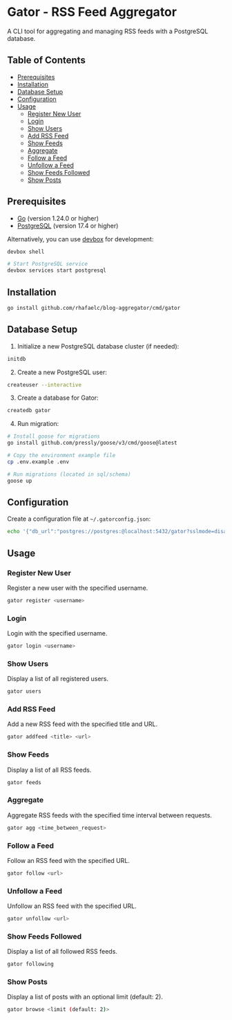 # Gator - RSS Feed Aggregator

A CLI tool for aggregating and managing RSS feeds with a PostgreSQL database.

## Table of Contents

- [Prerequisites](#prerequisites)
- [Installation](#installation)
- [Database Setup](#database-setup)
- [Configuration](#configuration)
- [Usage](#usage)
  - [Register New User](#register-new-user)
  - [Login](#login)
  - [Show Users](#show-users)
  - [Add RSS Feed](#add-rss-feed)
  - [Show Feeds](#show-feeds)
  - [Aggregate](#aggregate)
  - [Follow a Feed](#follow-a-feed)
  - [Unfollow a Feed](#unfollow-a-feed)
  - [Show Feeds Followed](#show-feeds-followed)
  - [Show Posts](#show-posts)

## Prerequisites

- [Go](https://go.dev/doc/install) (version 1.24.0 or higher)
- [PostgreSQL](https://www.postgresql.org/download) (version 17.4 or higher)

Alternatively, you can use [devbox](https://www.jetpack.io/devbox) for development:

```sh
devbox shell

# Start PostgreSQL service
devbox services start postgresql
```

## Installation

```sh
go install github.com/rhafaelc/blog-aggregator/cmd/gator
```

## Database Setup

1. Initialize a new PostgreSQL database cluster (if needed):

```sh
initdb
```

2. Create a new PostgreSQL user:

```sh
createuser --interactive
```

3. Create a database for Gator:

```sh
createdb gator
```

4. Run migration:

```sh
# Install goose for migrations
go install github.com/pressly/goose/v3/cmd/goose@latest

# Copy the environment example file
cp .env.example .env

# Run migrations (located in sql/schema)
goose up
```

## Configuration

Create a configuration file at `~/.gatorconfig.json`:

```sh
echo '{"db_url":"postgres://postgres:@localhost:5432/gator?sslmode=disable"}' > ~/.gatorconfig.json
```

## Usage

### Register New User

Register a new user with the specified username.

```sh
gator register <username>
```

### Login

Login with the specified username.

```sh
gator login <username>
```

### Show Users

Display a list of all registered users.

```sh
gator users
```

### Add RSS Feed

Add a new RSS feed with the specified title and URL.

```sh
gator addfeed <title> <url>
```

### Show Feeds

Display a list of all RSS feeds.

```sh
gator feeds
```

### Aggregate

Aggregate RSS feeds with the specified time interval between requests.

```sh
gator agg <time_between_request>
```

### Follow a Feed

Follow an RSS feed with the specified URL.

```sh
gator follow <url>
```

### Unfollow a Feed

Unfollow an RSS feed with the specified URL.

```sh
gator unfollow <url>
```

### Show Feeds Followed

Display a list of all followed RSS feeds.

```sh
gator following
```

### Show Posts

Display a list of posts with an optional limit (default: 2).

```sh
gator browse <limit (default: 2)>
```
